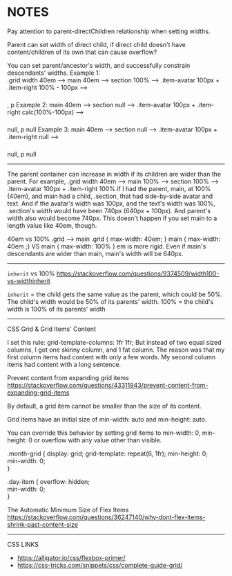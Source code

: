 # NOTES

Pay attention to parent-directChildren relationship when setting widths.

Parent can set width of direct child, if direct child doesn't have content/children of its own that 
can cause overflow? 

You can set parent/ancestor's width, and successfully constrain descendants' widths.
Example 1:  
.grid width 40em --> main 40em --> section 100% --> .item-avatar 100px + .item-right 100% - 100px
--> <h3><a></a></h3>, p
Example 2: 
main 40em --> section null --> .item-avatar 100px + .item-right calc(100%-100px) --> <h3><a></a></h3> null, p null
Example 3: 
main 40em --> section null --> .item-avatar 100px + .item-right null --> <h3><a></a></h3> null, p null

--------------------------------------------------------------------------------
The parent container can increase in width if its children are wider than the parent. 
For example, 
.grid width 40em --> main 100% --> section 100% --> .item-avatar 100px + .item-right 100%
if I had the parent, main, at 100% (40em), and main had a child, .section, that had 
side-by-side avatar and text. And if the avatar's width was 100px, and the text's width was 100%, 
.section's width would have been 740px (640px + 100px). 
And parent's width also would become 740px.
This doesn't happen if you set main to a length value like 40em, though. 

40em vs 100%
.grid --> main
.grid { max-width: 40em; }
main { max-width: 40em ;} VS main { max-width: 100% }
em is more rigid. Even if main's descendants are wider than main, main's width will be 640px. 

--------------------------------------------------------------------------------
`inherit` vs 100%
https://stackoverflow.com/questions/9374509/width100-vs-widthinherit

`inherit` = the child gets the same value as the parent, which could be 50%. The child's width would 
be 50% of its parents' width.
100% = the child's width is 100% of its parents' width

--------------------------------------------------------------------------------
CSS Grid & Grid Items' Content

I set this rule: grid-template-columns: 1fr 1fr;
But instead of two equal sized columns, I got one skinny column, and 1 fat column.
The reason was that my first column items had content with only a few words. 
My second column items had content with a long sentence. 

Prevent content from expanding grid items
https://stackoverflow.com/questions/43311943/prevent-content-from-expanding-grid-items

By default, a grid item cannot be smaller than the size of its content.

Grid items have an initial size of min-width: auto and min-height: auto.

You can override this behavior by setting grid items to min-width: 0, min-height: 0 or overflow with any value other than visible.

.month-grid {
  display: grid;
  grid-template: repeat(6, 1fr);
  min-height: 0;  
  min-width: 0;  
}

.day-item {
  overflow: hidden;  
  min-width: 0;     
}

The Automatic Minimum Size of Flex Items
https://stackoverflow.com/questions/36247140/why-dont-flex-items-shrink-past-content-size

--------------------------------------------------------------------------------
CSS LINKS
- https://alligator.io/css/flexbox-primer/ 
- https://css-tricks.com/snippets/css/complete-guide-grid/

